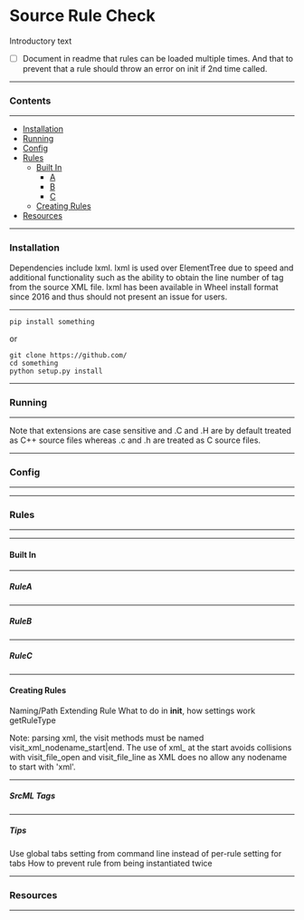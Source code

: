 # Source Rule Check
Introductory text


- [ ] Document in readme that rules can be loaded multiple times. And that to prevent that a rule should throw an error on init if 2nd time called.


___

### Contents
___
* [Installation](#installation)
* [Running](#running)
* [Config](#config)
* [Rules](#rules)
  * [Built In](#built-in)
    * [A](#ruleA)
    * [B](#ruleA)
    * [C](#ruleA)
  * [Creating Rules](#creating-rules)
* [Resources](#resources)

___
### Installation

Dependencies include lxml. lxml is used over ElementTree due to speed and additional functionality such as the ability
to obtain the line number of tag from the source XML file. lxml has been available in Wheel install format since 2016
and thus should not present an issue for users.

___
```
pip install something
```

or

```
git clone https://github.com/
cd something
python setup.py install
```

___
### Running
___

Note that extensions are case sensitive and .C and .H are by default treated as C++ source files whereas .c and .h
are treated as C source files.

___
### Config
___

___
### Rules
___

___
#### Built In

___
##### RuleA

___
##### RuleB

___
##### RuleC

___
#### Creating Rules

Naming/Path
Extending Rule
What to do in __init__, how settings work
getRuleType

Note: parsing xml, the visit methods must be named visit_xml_nodename_start|end. The use of xml_ at the start
avoids collisions with visit_file_open and visit_file_line as XML does no allow any nodename to start with 'xml'.
___
##### SrcML Tags
___
##### Tips
Use global tabs setting from command line instead of per-rule setting for tabs
How to prevent rule from being instantiated twice

___
### Resources
___
